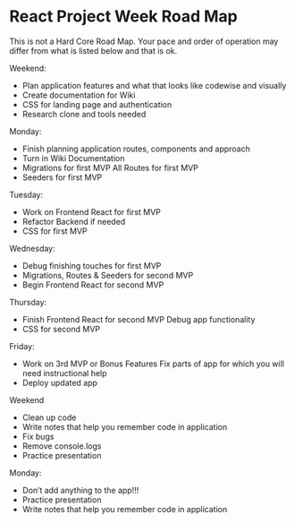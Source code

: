 # React Project Week Road Map

This is not a Hard Core Road Map. Your pace and order of operation may differ from what is listed below and that is ok.

Weekend:

- Plan application features and what that looks like codewise and visually
- Create documentation for Wiki
- CSS for landing page and authentication
- Research clone and tools needed

Monday:

- Finish planning application routes, components and approach
- Turn in Wiki Documentation
- Migrations for first MVP
  All Routes for first MVP
- Seeders for first MVP

Tuesday:

- Work on Frontend React for first MVP
- Refactor Backend if needed
- CSS for first MVP

Wednesday:

- Debug finishing touches for first MVP
- Migrations, Routes & Seeders for second MVP
- Begin Frontend React for second MVP

Thursday:

- Finish Frontend React for second MVP
  Debug app functionality
- CSS for second MVP

Friday:

- Work on 3rd MVP or Bonus Features
  Fix parts of app for which you will need instructional help
- Deploy updated app

Weekend

- Clean up code
- Write notes that help you remember code in application
- Fix bugs
- Remove console.logs
- Practice presentation

Monday:

- Don’t add anything to the app!!!
- Practice presentation
- Write notes that help you remember code in application
